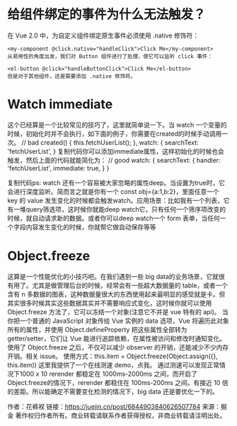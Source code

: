 # 给组件绑定的事件为什么无法触发？
在 Vue 2.0 中，为自定义组件绑定原生事件必须使用 .native 修饰符：

```
<my-component @click.native="handleClick">Click Me</my-component>
从易用性的角度出发，我们对 Button 组件进行了处理，使它可以监听 click 事件：

<el-button @click="handleButtonClick">Click Me</el-button>
但是对于其他组件，还是需要添加 .native 修饰符。
```
# Watch immediate
这个已经算是一个比较常见的技巧了，这里就简单说一下。当 watch 一个变量的时候，初始化时并不会执行，如下面的例子，你需要在created的时候手动调用一次。
// bad
created() {
  this.fetchUserList();
},
watch: {
  searchText: 'fetchUserList',
}
复制代码你可以添加immediate属性，这样初始化的时候也会触发，然后上面的代码就能简化为：
// good
watch: {
  searchText: {
    handler: 'fetchUserList',
    immediate: true,
  }
}


复制代码ps: watch 还有一个容易被大家忽略的属性deep。当设置为true时，它会进行深度监听。简而言之就是你有一个 const obj={a:1,b:2}，里面任意一个 key 的 value 发生变化的时候都会触发watch。应用场景：比如我有一个列表，它有一堆query筛选项，这时候你就能deep watch它，只有任何一个筛序项改变的时候，就自动请求新的数据。或者你可以deep watch一个 form 表单，当任何一个字段内容发生变化的时候，你就帮它做自动保存等等



# Object.freeze
这算是一个性能优化的小技巧吧。在我们遇到一些 big data的业务场景，它就很有用了。尤其是做管理后台的时候，经常会有一些超大数据量的 table，或者一个含有 n 多数据的图表，这种数据量很大的东西使用起来最明显的感受就是卡。但其实很多时候其实这些数据其实并不需要响应式变化，这时候你就可以使用 Object.freeze 方法了，它可以冻结一个对象(注意它不并是 vue 特有的 api)。
当你把一个普通的 JavaScript 对象传给 Vue 实例的 data 选项，Vue 将遍历此对象所有的属性，并使用 Object.defineProperty 把这些属性全部转为 getter/setter，它们让 Vue 能进行追踪依赖，在属性被访问和修改时通知变化。
使用了 Object.freeze 之后，不仅可以减少 observer 的开销，还能减少不少内存开销。相关 issue。
使用方式：this.item = Object.freeze(Object.assign({}, this.item))
这里我提供了一个在线测速 demo，点我。
通过测速可以发现正常情况下1000 x 10 rerender 都稳定在 1000ms-2000ms 之间，而开启了Object.freeze的情况下，rerender 都稳住在 100ms-200ms 之间。有接近 10 倍的差距。所以能确定不需要变化检测的情况下，big data 还是要优化一下的。

作者：花裤衩
链接：https://juejin.cn/post/6844903840626507784
来源：掘金
著作权归作者所有。商业转载请联系作者获得授权，非商业转载请注明出处。
